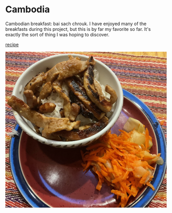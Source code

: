 # Cambodia

Cambodian breakfast: bai sach chrouk. I have enjoyed many of the
breakfasts during this project, but this is by far my favorite so
far. It's exactly the sort of thing I was hoping to discover.

[recipe](https://www.thekitchentable.com/recipe/104/bai-sach-chrouk)

![bai sach chrouk](images/cambodia.jpeg)
